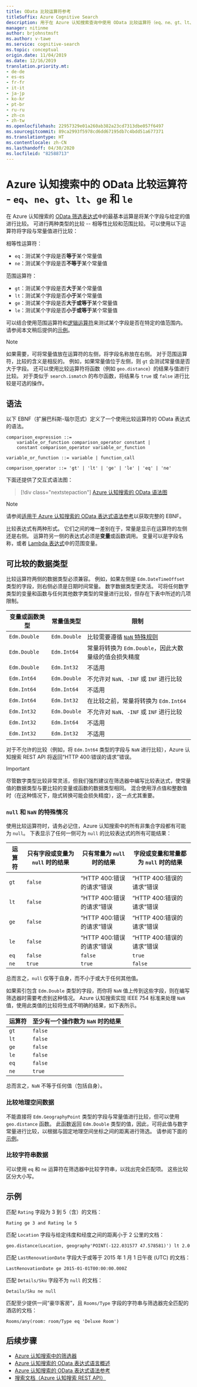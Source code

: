 ```yaml
---
title: OData 比较运算符参考
titleSuffix: Azure Cognitive Search
description: 用于在 Azure 认知搜索查询中使用 OData 比较运算符（eq、ne、gt、lt、ge 和 le）的语法和参考文档。
manager: nitinme
author: brjohnstmsft
ms.author: v-tawe
ms.service: cognitive-search
ms.topic: conceptual
origin.date: 11/04/2019
ms.date: 12/16/2019
translation.priority.mt:
- de-de
- es-es
- fr-fr
- it-it
- ja-jp
- ko-kr
- pt-br
- ru-ru
- zh-cn
- zh-tw
ms.openlocfilehash: 22957329e01a260ab382a23cd7313dbe057f6497
ms.sourcegitcommit: 89ca2993f5978cd6dd67195db7c4bdd51a677371
ms.translationtype: HT
ms.contentlocale: zh-CN
ms.lasthandoff: 04/30/2020
ms.locfileid: "82588713"
---
```

# <a name="odata-comparison-operators-in-azure-cognitive-search---eq-ne-gt-lt-ge-and-le"></a>Azure 认知搜索中的 OData 比较运算符 - `eq`、`ne`、`gt`、`lt`、`ge` 和 `le`

在 Azure 认知搜索的 [OData 筛选表达式](query-odata-filter-orderby-syntax.md)中的最基本运算是将某个字段与给定的值进行比较。 可进行两种类型的比较 -- 相等性比较和范围比较。 可以使用以下运算符将字段与常量值进行比较：

相等性运算符：

- `eq`：测试某个字段是否**等于**某个常量值
- `ne`：测试某个字段是否**不等于**某个常量值

范围运算符：

- `gt`：测试某个字段是否**大于**某个常量值
- `lt`：测试某个字段是否**小于**某个常量值
- `ge`：测试某个字段是否**大于或等于**某个常量值
- `le`：测试某个字段是否**小于或等于**某个常量值

可以结合使用范围运算符和[逻辑运算符](search-query-odata-logical-operators.md)来测试某个字段是否在特定的值范围内。 请参阅本文稍后提供的[示例](#examples)。

> [!NOTE]
> 如果需要，可将常量值放在运算符的左侧，将字段名称放在右侧。 对于范围运算符，比较的含义是相反的。 例如，如果常量值位于左侧，则 `gt` 会测试常量值是否大于字段。 还可以使用比较运算符将函数（例如 `geo.distance`）的结果与值进行比较。 对于类似于 `search.ismatch` 的布尔函数，将结果与 `true` 或 `false` 进行比较是可选的操作。

## <a name="syntax"></a>语法

以下 EBNF（扩展巴科斯-瑙尔范式）定义了一个使用比较运算符的 OData 表达式的语法。

<!-- Upload this EBNF using https://bottlecaps.de/rr/ui to create a downloadable railroad diagram. -->

```
comparison_expression ::=
    variable_or_function comparison_operator constant |
    constant comparison_operator variable_or_function

variable_or_function ::= variable | function_call

comparison_operator ::= 'gt' | 'lt' | 'ge' | 'le' | 'eq' | 'ne'
```

下面还提供了交互式语法图：

> [!div class="nextstepaction"]
> [Azure 认知搜索的 OData 语法图](https://azuresearch.github.io/odata-syntax-diagram/#comparison_expression)

> [!NOTE]
> 请参阅[适用于 Azure 认知搜索的 OData 表达式语法参考](search-query-odata-syntax-reference.md)以获取完整的 EBNF。

比较表达式有两种形式。 它们之间的唯一差别在于，常量是显示在运算符的左侧还是右侧。 运算符另一侧的表达式必须是**变量**或函数调用。 变量可以是字段名称，或者 [Lambda 表达式](search-query-odata-collection-operators.md)中的范围变量。

## <a name="data-types-for-comparisons"></a>可比较的数据类型

比较运算符两侧的数据类型必须兼容。 例如，如果左侧是 `Edm.DateTimeOffset` 类型的字段，则右侧必须是日期时间常量。 数字数据类型更灵活。 可将任何数字类型的变量和函数与任何其他数字类型的常量进行比较，但存在下表中所述的几项限制。

| 变量或函数类型 | 常量值类型 | 限制 |
| --- | --- | --- |
| `Edm.Double` | `Edm.Double` | 比较需要遵循 [`NaN` 特殊规则](#special-case-nan) |
| `Edm.Double` | `Edm.Int64` | 常量将转换为 `Edm.Double`，因此大数量级的值会损失精度 |
| `Edm.Double` | `Edm.Int32` | 不适用 |
| `Edm.Int64` | `Edm.Double` | 不允许对 `NaN`、`-INF` 或 `INF` 进行比较 |
| `Edm.Int64` | `Edm.Int64` | 不适用 |
| `Edm.Int64` | `Edm.Int32` | 在比较之前，常量将转换为 `Edm.Int64` |
| `Edm.Int32` | `Edm.Double` | 不允许对 `NaN`、`-INF` 或 `INF` 进行比较 |
| `Edm.Int32` | `Edm.Int64` | 不适用 |
| `Edm.Int32` | `Edm.Int32` | 不适用 |

对于不允许的比较（例如，将 `Edm.Int64` 类型的字段与 `NaN` 进行比较），Azure 认知搜索 REST API 将返回“HTTP 400:错误的请求”错误。

> [!IMPORTANT]
> 尽管数字类型比较非常灵活，但我们强烈建议在筛选器中编写比较表达式，使常量值的数据类型与要比较的变量或函数的数据类型相同。 混合使用浮点值和整数值时（在这种情况下，隐式转换可能会损失精度），这一点尤其重要。

<a name="special-case-nan"></a>

### <a name="special-cases-for-null-and-nan"></a>`null` 和 `NaN` 的特殊情况

使用比较运算符时，请务必记住，Azure 认知搜索中的所有非集合字段都有可能为 `null`。 下表显示了任何一侧可为 `null` 的比较表达式的所有可能结果：

| 运算符 | 只有字段或变量为 `null` 时的结果 | 只有常量为 `null` 时的结果 | 字段或变量和常量都为 `null` 时的结果 |
| --- | --- | --- | --- |
| `gt` | `false` | “HTTP 400:错误的请求”错误 | “HTTP 400:错误的请求”错误 |
| `lt` | `false` | “HTTP 400:错误的请求”错误 | “HTTP 400:错误的请求”错误 |
| `ge` | `false` | “HTTP 400:错误的请求”错误 | “HTTP 400:错误的请求”错误 |
| `le` | `false` | “HTTP 400:错误的请求”错误 | “HTTP 400:错误的请求”错误 |
| `eq` | `false` | `false` | `true` |
| `ne` | `true` | `true` | `false` |

总而言之，`null` 仅等于自身，而不小于或大于任何其他值。

如果索引包含 `Edm.Double` 类型的字段，而你将 `NaN` 值上传到这些字段，则在编写筛选器时需要考虑到这种情况。 Azure 认知搜索实现 IEEE 754 标准来处理 `NaN` 值，使用此类值的比较将生成不明确的结果，如下表所示。

| 运算符 | 至少有一个操作数为 `NaN` 时的结果 |
| --- | --- |
| `gt` | `false` |
| `lt` | `false` |
| `ge` | `false` |
| `le` | `false` |
| `eq` | `false` |
| `ne` | `true` |

总而言之，`NaN` 不等于任何值（包括自身）。

### <a name="comparing-geo-spatial-data"></a>比较地理空间数据

不能直接将 `Edm.GeographyPoint` 类型的字段与常量值进行比较，但可以使用 `geo.distance` 函数。 此函数返回 `Edm.Double` 类型的值，因此，可将此值与数字常量进行比较，以根据与固定地理空间坐标之间的距离进行筛选。 请参阅下面的[示例](#examples)。

### <a name="comparing-string-data"></a>比较字符串数据

可以使用 `eq` 和 `ne` 运算符在筛选器中比较字符串，以找出完全匹配项。 这些比较区分大小写。

## <a name="examples"></a>示例

匹配 `Rating` 字段为 3 到 5（含）的文档：

    Rating ge 3 and Rating le 5

匹配 `Location` 字段与给定纬度和经度之间的距离小于 2 公里的文档：

    geo.distance(Location, geography'POINT(-122.031577 47.578581)') lt 2.0

匹配 `LastRenovationDate` 字段大于或等于 2015 年 1 月 1 日午夜 (UTC) 的文档：

    LastRenovationDate ge 2015-01-01T00:00:00.000Z

匹配 `Details/Sku` 字段不为 `null` 的文档：

    Details/Sku ne null

匹配至少提供一间“豪华客房”，且 `Rooms/Type` 字段的字符串与筛选器完全匹配的酒店的文档：

    Rooms/any(room: room/Type eq 'Deluxe Room')

## <a name="next-steps"></a>后续步骤  

- [Azure 认知搜索中的筛选器](search-filters.md)
- [Azure 认知搜索的 OData 表达式语言概述](query-odata-filter-orderby-syntax.md)
- [Azure 认知搜索的 OData 表达式语法参考](search-query-odata-syntax-reference.md)
- [搜索文档（Azure 认知搜索 REST API）](https://docs.microsoft.com/rest/api/searchservice/Search-Documents)
